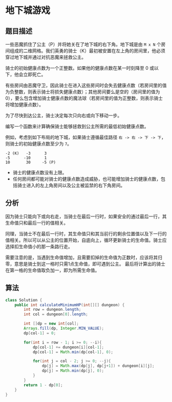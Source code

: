 # 地下城游戏

## 题目描述

一些恶魔抓住了公主（P）并将她关在了地下城的右下角。地下城是由 `M x N` 个房间组成的二维网格。我们英勇的骑士（K）最初被安置在左上角的房间里，他必须穿过地下城并通过对抗恶魔来拯救公主。

骑士的初始健康点数为一个正整数。如果他的健康点数在某一时刻降至 0 或以下，他会立即死亡。

有些房间由恶魔守卫，因此骑士在进入这些房间时会失去健康点数（若房间里的值为负整数，则表示骑士将损失健康点数）；其他房间要么是空的（房间里的值为 0），要么包含增加骑士健康点数的魔法球（若房间里的值为正整数，则表示骑士将增加健康点数）。

为了尽快到达公主，骑士决定每次只向右或向下移动一步。

编写一个函数来计算确保骑士能够拯救到公主所需的最低初始健康点数。

例如，考虑到如下布局的地下城，如果骑士遵循最佳路径 `右 -> 右 -> 下 -> 下`，则骑士的初始健康点数至少为 `7`。

```
-2 (K)   -3      3
-5      -10      1
10       30     -5 (P)
```

* 骑士的健康点数没有上限。
* 任何房间都可能对骑士的健康点数造成威胁，也可能增加骑士的健康点数，包括骑士进入的左上角房间以及公主被监禁的右下角房间。

## 分析

因为骑士只能向下或向右走，当骑士在最后一行时，如果安全的通过最后一行，其生命值只和最后一行的值相关。

同理，当骑士不在最后一行时，其生命值只和其当前行的剩余位置值以及下一行的值相关。所以可以从公主的位置开始，自底向上，循环更新骑士的生命值。骑士应选择扣生命值小的那一条路行走。

需要注意的是，当遇到生命值增加，且需要扣掉的生命值为正数时，应该将其归零，意思是骑士到这一格时只需1点生命值，即可遇到公主。
最后将计算出的骑士在第一格的生命值取负加一，即为所需生命值。

## 算法

```java
class Solution {
    public int calculateMinimumHP(int[][] dungeon) {
        int row = dungeon.length;
        int col = dungeon[0].length;

        int []dp = new int[col];
        Arrays.fill(dp, Integer.MIN_VALUE);
        dp[col-1] = 0;

        for(int i = row - 1; i >= 0; --i){
            dp[col-1] += dungeon[i][col-1];
            dp[col-1] = Math.min(dp[col-1], 0);

            for(int j = col - 2; j >= 0; --j){
                dp[j] = Math.max(dp[j], dp[j+1]) + dungeon[i][j];
                dp[j] = Math.min(dp[j], 0);
            }
        }
        return 1 - dp[0];
    }
}
```
